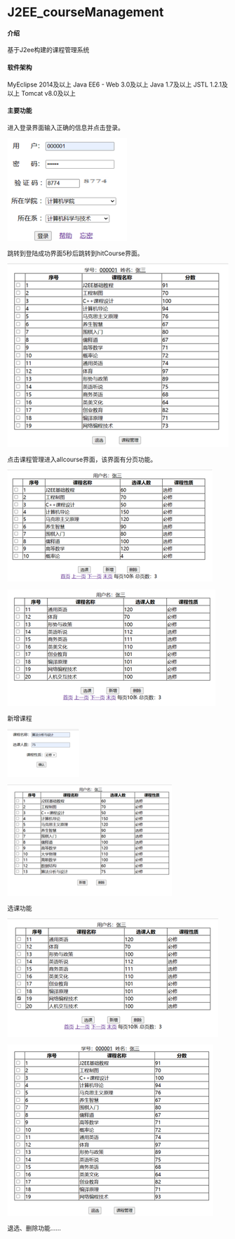 # J2EE_courseManagement

#### 介绍
基于J2ee构建的课程管理系统

#### 软件架构
MyEclipse 2014及以上
Java EE6 - Web 3.0及以上
Java 1.7及以上
JSTL 1.2.1及以上
Tomcat v8.0及以上

#### 主要功能

进入登录界面输入正确的信息并点击登录。

![输入图片说明](img/image.png)

跳转到登陆成功界面5秒后跳转到hitCourse界面。

![输入图片说明](img/image2.png)

点击课程管理进入allcourse界面，该界面有分页功能。

![输入图片说明](img/image3.png)

![输入图片说明](img/image4.png)

新增课程

![输入图片说明](img/image7.png)

![输入图片说明](img/image8.png)

选课功能

![输入图片说明](img/image5.png)

![输入图片说明](img/image6.png)

退选、删除功能……